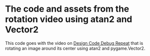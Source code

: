 # The code and assets from the rotation video using atan2 and Vector2
This code goes with the video on <a href="https://www.youtube.com/channel/UCd8ZAc9IpjNxDhBBHELJWtA">Design Code Debug Repeat</a> that is rotating an image around its center using atan2 and pygame.Vector2.
